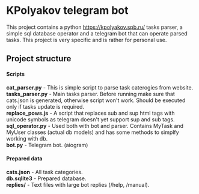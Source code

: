 # KPolyakov telegram bot
This project contains a python https://kpolyakov.spb.ru/ tasks parser, a simple sql database operator and a telegram bot that can operate parsed tasks. This project is very specific and is rather for personal use.
<br><h2> Project structure </h2>
<h4> Scripts </h4>
<b>cat_parser.py</b> - This is simple script to parse task caterogies from website.
<b><br>tasks_parser.py</b> - Main tasks parser. Before running make sure that cats.json is generated, otherwise script won't work. Should be executed only if tasks update is required.
<b><br>replace_pows.js</b> - A script that replaces sub and sup html tags with unicode symbols as telegram doesn't yet support sup and sub tags.
<b><br>sql_operator.py</b> - Used both with bot and parser. Contains MyTask and MyUser classes (actual db models) and has some methods to simplfy working with db.
<b><br>bot.py</b> - Telegram bot. (aiogram)
<h4> Prepared data </h4>
<b>cats.json</b> - All task categories.
<b><br>db.sqlite3</b> - Prepared database.
<b><br>replies/</b> - Text files with large bot replies (/help, /manual).
